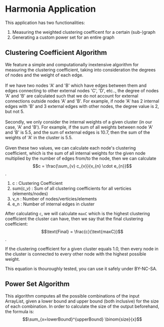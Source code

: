# Harmonia Application
This application has two functionalities:
1. Measuring the weighted clustering coefficent for a certain (sub-)graph
2. Generating a custom power set for an entire graph

## Clustering Coefficient Algorithm
We feature a simple and computationally inextensive algorithm for measuring the clustering coefficient, taking into consideration the degrees of nodes and the weight of each edge.<br><br>
If we have two nodes 'A' and 'B' which have edges between them and edges connecting to other external nodes 'C', 'D', etc.., the degree of nodes 'A' and 'B' are calculated such that we do not account for external connections outside nodes 'A' and 'B'. For example, if node 'A' has 2 internal edges with 'B' and 3 external edges with other nodes, the degree value is 2, but not 5.<br><br>
Secondly, we only consider the internal weights of a given cluster (in our case, 'A' and 'B'). For example, if the sum of all weights between node 'A' and 'B' is 5.5, and the sum of external edges is 10.7, then the sum of the weights of 'A' in the cluster is 5.5.<br><br>
Given these two values, we can calculate each node's clustering coefficient, which is the sum of all internal weights for the given node multiplied by the number of edges from/to the node, then we can calculate  $$c = \frac{\sum_{v} c_{v}}{v_{n} \cdot e_{n}}$$.
1. c : Clustering Coefficient
2. sum(c_v) : Sum of all clustering coefficients for all verticies (elements/nodes)
3. v_n : Number of nodes/verticies/elements
4. e_n : Number of internal edges in cluster

After calculating `c`, we will calculate `maxC` which is the highest clustering coefficient the cluster can have, then we say that the final clustering coefficient: $$\text{Final} = \frac{c}{\text{maxC}}$$.

If the clustering coefficient for a given cluster equals 1.0, then every node in the cluster is connected to every other node with the highest possible weight.

This equation is thouroughly tested, you can use it safely under BY-NC-SA.

## Power Set Algorithm
This algorithm computes all the possible combinations of the input ArrayList, given a lower bound and upper bound (both inclusive) for the size of each combination. In order to calculate the size of the output beforehand, the formula is: $$\sum_{x=lowerBound}^{upperBound} \binom{size}{x}$$